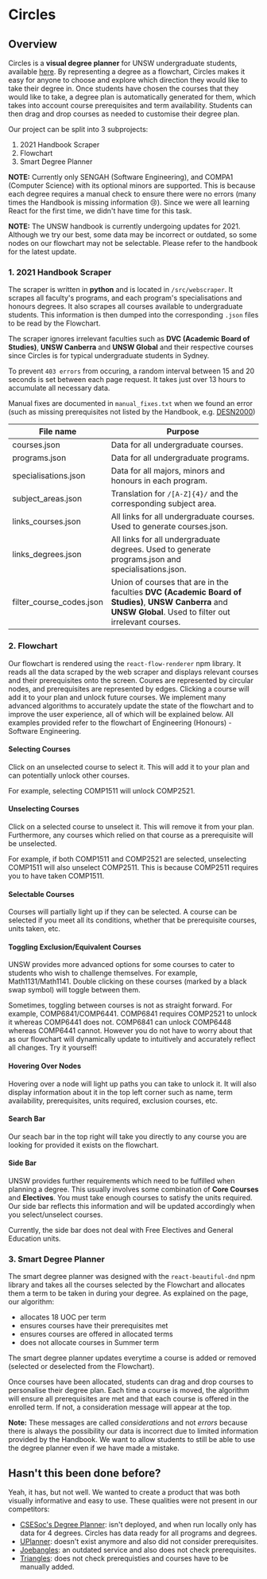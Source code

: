 # Circles

## Overview

Circles is a **visual degree planner** for UNSW undergraduate students, available [here](circles360.github.io). By representing a degree as a flowchart, Circles makes it easy for anyone to choose and explore which direction they would like to take their degree in. Once students have chosen the courses that they would like to take, a degree plan is automatically generated for them, which takes into account course prerequisites and term availability. Students can then drag and drop courses as needed to customise their degree plan.

Our project can be split into 3 subprojects:
1. 2021 Handbook Scraper
2. Flowchart
3. Smart Degree Planner

**NOTE:** Currently only SENGAH (Software Engineering), and COMPA1 (Computer Science) with its optional minors are supported. This is because each degree requires a manual check to ensure there were no errors (many times the Handbook is missing information 😢). Since we were all learning React for the first time, we didn't have time for this task.

**NOTE:** The UNSW handbook is currently undergoing updates for 2021. Although we try our best, some data may be incorrect or outdated, so some nodes on our flowchart may not be selectable. Please refer to the handbook for the latest update.

### 1. 2021 Handbook Scraper

The scraper is written in **python** and is located in `/src/webscraper`. It scrapes all faculty's programs, and each program's specialisations and honours degrees. It also scrapes all courses available to undergraduate students. This information is then dumped into the corresponding `.json` files to be read by the Flowchart.

The scraper ignores irrelevant faculties such as **DVC (Academic Board of Studies)**, **UNSW Canberra** and **UNSW Global** and their respective courses since Circles is for typical undergraduate students in Sydney.

To prevent `403 errors` from occuring, a random interval between 15 and 20 seconds is set between each page request. It takes just over 13 hours to accumulate all necessary data.

Manual fixes are documented in `manual_fixes.txt` when we found an error (such as missing prerequisites not listed by the Handbook, e.g. [DESN2000](https://www.handbook.unsw.edu.au/undergraduate/courses/2021/DESN2000/))

| File name                | Purpose                                                                                                                        |
|--------------------------|---------------------------------------------------------------------------------------------------------------------------------------------------------------|
| courses.json             | Data for all undergraduate courses.                                                                                                                           |
| programs.json            | Data for all undergraduate programs.                                                                                                                          |
| specialisations.json     | Data for all majors, minors and honours in each program.                                                                                                      |
| subject_areas.json       | Translation for `/[A-Z]{4}/` and the corresponding subject area.                                                                                              |
| links_courses.json       | All links for all undergraduate courses. Used to generate courses.json.                                                                                       |
| links_degrees.json       | All links for all undergraduate degrees. Used to generate programs.json and specialisations.json.                                                             |
| filter_course_codes.json | Union of courses that are in the faculties **DVC (Academic Board of Studies)**, **UNSW Canberra** and **UNSW Global**. Used to filter out irrelevant courses. |

### 2. Flowchart

Our flowchart is rendered using the `react-flow-renderer` npm library. It reads all the data scraped by the web scraper and displays relevant courses and their prerequisites onto the screen. Coures are represented by circular nodes, and prerequisites are represented by edges. Clicking a course will add it to your plan and unlock future courses. We implement many advanced algorithms to accurately update the state of the flowchart and to improve the user experience, all of which will be explained below. All examples provided refer to the flowchart of Engineering (Honours) - Software Engineering.

#### Selecting Courses
Click on an unselected course to select it. This will add it to your plan and can potentially unlock other courses. 

For example, selecting COMP1511 will unlock COMP2521.

#### Unselecting Courses
Click on a selected course to unselect it. This will remove it from your plan. Furthermore, any courses which relied on that course as a prerequisite will be unselected. 

For example, if both COMP1511 and COMP2521 are selected, unselecting COMP1511 will also unselect COMP2511. This is because COMP2511 requires you to have taken COMP1511.

#### Selectable Courses
Courses will partially light up if they can be selected. A course can be selected if you meet all its conditions, whether that be prerequisite courses, units taken, etc.

#### Toggling Exclusion/Equivalent Courses
UNSW provides more advanced options for some courses to cater to students who wish to challenge themselves. For example, Math1131/Math1141. Double clicking on these courses (marked by a black swap symbol) will toggle between them.

Sometimes, toggling between courses is not as straight forward. For example, COMP6841/COMP6441. COMP6841 requires COMP2521 to unlock it whereas COMP6441 does not. COMP6841 can unlock COMP6448 whereas COMP6441 cannot. However you do not have to worry about that as our flowchart will dynamically update to intuitively and accurately reflect all changes. Try it yourself!

#### Hovering Over Nodes
Hovering over a node will light up paths you can take to unlock it. It will also display information about it in the top left corner such as name, term availability, prerequisites, units required, exclusion courses, etc.

#### Search Bar
Our seach bar in the top right will take you directly to any course you are looking for provided it exists on the flowchart. 


#### Side Bar
UNSW provides further requirements which need to be fulfilled when planning a degree. This usually involves some combination of **Core Courses** and **Electives**. You must take enough courses to satisfy the units required. Our side bar reflects this information and will be updated accordingly when you select/unselect courses.

Currently, the side bar does not deal with Free Electives and General Education units.

### 3. Smart Degree Planner

The smart degree planner was designed with the `react-beautiful-dnd` npm library and takes all the courses selected by the Flowchart and allocates them a term to be taken in during your degree. As explained on the page, our algorithm:
- allocates 18 UOC per term
- ensures courses have their prerequisites met
- ensures courses are offered in allocated terms
- does not allocate courses in Summer term

The smart degree planner updates everytime a course is added or removed (selected or deselected from the Flowchart).

Once courses have been allocated, students can drag and drop courses to personalise their degree plan. Each time a course is moved, the algorithm will ensure all prerequisites are met and that each course is offered in the enrolled term. If not, a consideration message will appear at the top.

**Note:** These messages are called *considerations* and not *errors* because there is always the possibility our data is incorrect due to limited information provided by the Handbook. We want to allow students to still be able to use the degree planner even if we have made a mistake.

## Hasn't this been done before?

Yeah, it has, but not well. We wanted to create a product that was both visually informative and easy to use. These qualities were not present in our competitors:

- [CSESoc's Degree Planner](https://github.com/csesoc/degree-planner): isn't deployed, and when run locally only has data for 4 degrees. Circles has data ready for all programs and degrees.
- [UPlanner](https://uplanner.bopa.ng/): doesn't exist anymore and also did not consider prerequisites.
- [Joebangles](https://joebangles.tobinsmit.com/): an outdated service and also does not check prerequisites.
- [Triangles](https://triangles.tobinsmit.com/): does not check prerequisties and courses have to be manually added.
